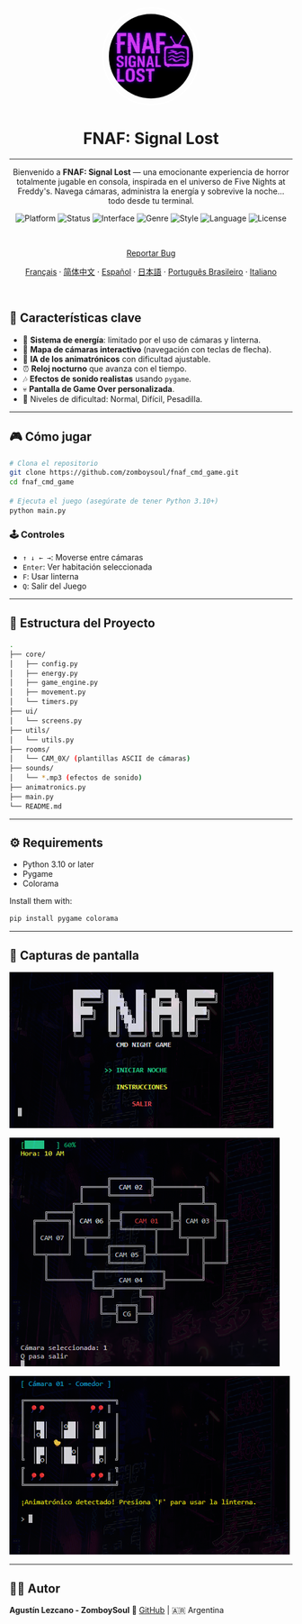 
<p align="center">
  <img
    src="../assets/logo.png"
    alt="FNAF: Signal Lost Logo"
    style="border: 2px solid white; border-radius: 5000px; width: 150px; height:150px; padding:10px;" />
</p>

<h1 align="center">FNAF: Signal Lost</h1>

---

<p align="center">
  Bienvenido a <strong>FNAF: Signal Lost</strong> — una emocionante experiencia de horror totalmente jugable en consola, inspirada en el universo de Five Nights at Freddy's.  
  Navega cámaras, administra la energía y sobrevive la noche… todo desde tu terminal.
</p>

<p align="center">
  <img alt="Platform" src="https://img.shields.io/badge/platform-python-00ffff?logo=python&logoColor=000000" />
  <img alt="Status" src="https://img.shields.io/badge/status-in%20development-ff00ff" />
  <img alt="Interface" src="https://img.shields.io/badge/interface-command%20line-ff007f?logo=windows-terminal&logoColor=white" />
  <img alt="Genre" src="https://img.shields.io/badge/genre-horror-ff1a1a" />
  <img alt="Style" src="https://img.shields.io/badge/style-text--based-6666ff" />
  <img alt="Language" src="https://img.shields.io/badge/lang-es-cc00ff" />
  <img alt="License" src="https://img.shields.io/github/license/ZomboySoul/fnaf_signal_lost" />
</p>


<br>

<p align="center">
  <a href="https://github.com/ZomboySoul/fnaf_signal_lost/issues/new?assignees=&labels=bug&projects=&template=bug_report.yml" target="_blank" rel="noopener noreferrer">Reportar Bug</a>
</p>
<p align="center">
  <a href="./README_fr.md">Français</a> ·  
  <a href="./README_cn.md">简体中文</a> ·
  <a href="./README_es.md">Español</a> ·
  <a href="./README_ja.md">日本語</a> ·
  <a href="./README_pt-BR.md">Português Brasileiro</a> ·
  <a href="./README_it.md">Italiano</a>
</p>

<br>

## 🧠 Características clave

- 🔦 **Sistema de energía**: limitado por el uso de cámaras y linterna.
- 🎥 **Mapa de cámaras interactivo** (navegación con teclas de flecha).
- 🤖 **IA de los animatrónicos** con dificultad ajustable.
- ⏰ **Reloj nocturno** que avanza con el tiempo.
- 🎶 **Efectos de sonido realistas** usando `pygame`.
- 💀 **Pantalla de Game Over personalizada**.
- 🌙 Niveles de dificultad: Normal, Difícil, Pesadilla.

---

## 🎮 Cómo jugar

```bash
# Clona el repositorio
git clone https://github.com/zomboysoul/fnaf_cmd_game.git
cd fnaf_cmd_game

# Ejecuta el juego (asegúrate de tener Python 3.10+)
python main.py
```

### 🕹️ Controles

- `↑ ↓ ← →`: Moverse entre cámaras
- `Enter`: Ver habitación seleccionada
- `F`:  Usar linterna
- `Q`: Salir del Juego

---

## 📁 Estructura del Proyecto

```bash
.
├── core/
│   ├── config.py
│   ├── energy.py
│   ├── game_engine.py
│   ├── movement.py
│   └── timers.py
├── ui/
│   └── screens.py
├── utils/
│   └── utils.py
├── rooms/
│   └── CAM_0X/ (plantillas ASCII de cámaras)
├── sounds/
│   └── *.mp3 (efectos de sonido)
├── animatronics.py
├── main.py
└── README.md
```

---

## ⚙️ Requirements

- Python 3.10 or later
- Pygame
- Colorama

Install them with:

```bash
pip install pygame colorama
```

---

## 📸 Capturas de pantalla

![FNAF: Signal Lost Menu](../assets/menu.png)

![FNAF: Signal Lost Map](../assets/map.png)

![FNAF: Signal Lost Camara](../assets/camara.png)

---

## 🧑‍💻 Autor

**Agustín Lezcano - ZomboySoul**
🔗 [GitHub](https://github.com/ZomboySoul) | 🇦🇷 Argentina
